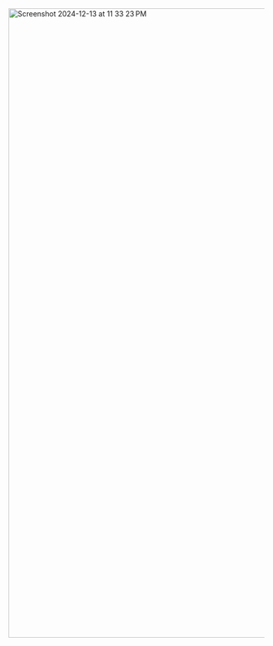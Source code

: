 <img width="1236" alt="Screenshot 2024-12-13 at 11 33 23 PM" src="https://github.com/user-attachments/assets/eb633b2e-8f19-418b-89ce-a50ef54fc0f9" />
